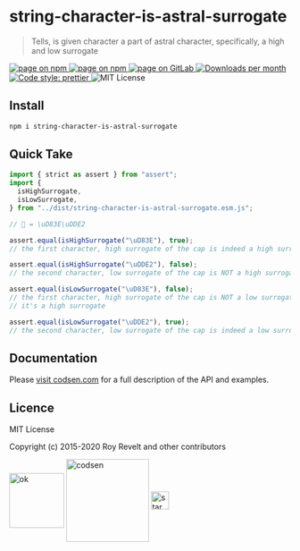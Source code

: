 # string-character-is-astral-surrogate

> Tells, is given character a part of astral character, specifically, a high and low surrogate

<div class="package-badges">
  <a href="https://www.npmjs.com/package/string-character-is-astral-surrogate" rel="nofollow noreferrer noopener">
    <img src="https://img.shields.io/badge/-npm-blue?style=flat-square" alt="page on npm">
  </a>
  <a href="https://codsen.com/os/string-character-is-astral-surrogate" rel="nofollow noreferrer noopener">
    <img src="https://img.shields.io/badge/-Codsen-blue?style=flat-square" alt="page on npm">
  </a>
  <a href="https://gitlab.com/codsen/codsen/tree/master/packages/string-character-is-astral-surrogate" rel="nofollow noreferrer noopener">
    <img src="https://img.shields.io/badge/-GitLab-blue?style=flat-square" alt="page on GitLab">
  </a>
  <a href="https://npmcharts.com/compare/string-character-is-astral-surrogate?interval=30" rel="nofollow noreferrer noopener" target="_blank">
    <img src="https://img.shields.io/npm/dm/string-character-is-astral-surrogate.svg?style=flat-square" alt="Downloads per month">
  </a>
  <a href="https://prettier.io" rel="nofollow noreferrer noopener" target="_blank">
    <img src="https://img.shields.io/badge/code_style-prettier-brightgreen.svg?style=flat-square" alt="Code style: prettier">
  </a>
  <img src="https://img.shields.io/badge/licence-MIT-brightgreen.svg?style=flat-square" alt="MIT License">
</div>

## Install

```bash
npm i string-character-is-astral-surrogate
```

## Quick Take

```js
import { strict as assert } from "assert";
import {
  isHighSurrogate,
  isLowSurrogate,
} from "../dist/string-character-is-astral-surrogate.esm.js";

// 🧢 = \uD83E\uDDE2

assert.equal(isHighSurrogate("\uD83E"), true);
// the first character, high surrogate of the cap is indeed a high surrogate

assert.equal(isHighSurrogate("\uDDE2"), false);
// the second character, low surrogate of the cap is NOT a high surrogate

assert.equal(isLowSurrogate("\uD83E"), false);
// the first character, high surrogate of the cap is NOT a low surrogate
// it's a high surrogate

assert.equal(isLowSurrogate("\uDDE2"), true);
// the second character, low surrogate of the cap is indeed a low surrogate
```

## Documentation

Please [visit codsen.com](https://codsen.com/os/string-character-is-astral-surrogate/) for a full description of the API and examples.

## Licence

MIT License

Copyright (c) 2015-2020 Roy Revelt and other contributors

<img src="https://codsen.com/images/png-codsen-ok.png" width="98" alt="ok" align="center"> <img src="https://codsen.com/images/png-codsen-1.png" width="148" alt="codsen" align="center"> <img src="https://codsen.com/images/png-codsen-star-small.png" width="32" alt="star" align="center">
